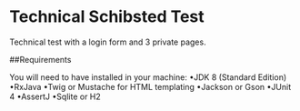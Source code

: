 # Technical Schibsted Test

Technical test with a login form and 3 private pages.

##Requirements

You will need to have installed in your machine:
•JDK 8 (Standard Edition)
•RxJava
•Twig or Mustache for HTML templating
•Jackson or Gson
•JUnit 4
•AssertJ
•Sqlite or H2